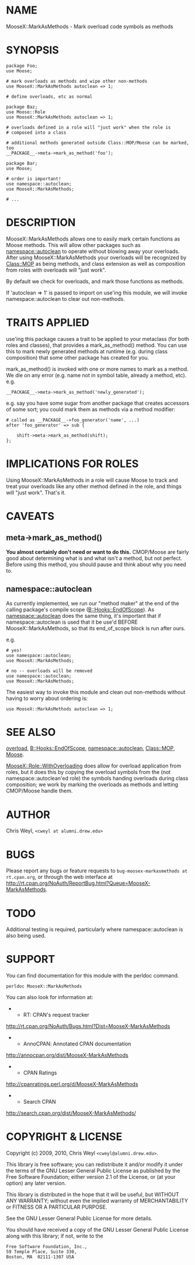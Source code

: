 # NAME

MooseX::MarkAsMethods - Mark overload code symbols as methods

# SYNOPSIS

    package Foo;
    use Moose;

    # mark overloads as methods and wipe other non-methods
    use MooseX::MarkAsMethods autoclean => 1;

    # define overloads, etc as normal

    package Baz;
    use Moose::Role
    use MooseX::MarkAsMethods autoclean => 1;

    # overloads defined in a role will "just work" when the role is
    # composed into a class

    # additional methods generated outside Class::MOP/Moose can be marked, too
    __PACKAGE__->meta->mark_as_method('foo');

    package Bar;
    use Moose;

    # order is important!
    use namespace::autoclean;
    use MooseX::MarkAsMethods;

    # ...

# DESCRIPTION

MooseX::MarkAsMethods allows one to easily mark certain functions as Moose
methods.  This will allow other packages such as [namespace::autoclean](http://search.cpan.org/perldoc?namespace::autoclean) to
operate without blowing away your overloads.  After using
MooseX::MarkAsMethods your overloads will be recognized by [Class::MOP](http://search.cpan.org/perldoc?Class::MOP) as
being methods, and class extension as well as composition from roles with
overloads will "just work".

By default we check for overloads, and mark those functions as methods.

If 'autoclean => 1' is passed to import on use'ing this module, we will invoke
namespace::autoclean to clear out non-methods.

# TRAITS APPLIED

use'ing this package causes a trait to be applied to your metaclass (for both
roles and classes), that provides a mark_as_method() method.  You can use this
to mark newly generated methods at runtime (e.g. during class composition)
that some other package has created for you.

mark_as_method() is invoked with one or more names to mark as a method.  We die
on any error (e.g. name not in symbol table, already a method, etc).  e.g.

    __PACKAGE__->meta->mark_as_method('newly_generated');

e.g. say you have some sugar from another package that creates accessors of
some sort; you could mark them as methods via a method modifier:

    # called as __PACKAGE__->foo_generator('name', ...)
    after 'foo_generator' => sub {

        shift->meta->mark_as_method(shift);
    };

# IMPLICATIONS FOR ROLES

Using MooseX::MarkAsMethods in a role will cause Moose to track and treat your
overloads like any other method defined in the role, and things will "just
work".  That's it.

# CAVEATS

## meta->mark_as_method()

__You almost certainly don't need or want to do this.__  CMOP/Moose are fairly
good about determining what is and what isn't a method, but not perfect.
Before using this method, you should pause and think about why you need to.

## namespace::autoclean

As currently implemented, we run our "method maker" at the end of the calling
package's compile scope ([B::Hooks::EndOfScope](http://search.cpan.org/perldoc?B::Hooks::EndOfScope)).  As [namespace::autoclean](http://search.cpan.org/perldoc?namespace::autoclean)
does the same thing, it's important that if namespace::autoclean is used that
it be use'd BEFORE MooseX::MarkAsMethods, so that its end_of_scope block is
run after ours.

e.g.

    # yes!
    use namespace::autoclean;
    use MooseX::MarkAsMethods;

    # no -- overloads will be removed
    use namespace::autoclean;
    use MooseX::MarkAsMethods;

The easiest way to invoke this module and clean out non-methods without having
to worry about ordering is:

    use MooseX::MarkAsMethods autoclean => 1;

# SEE ALSO

[overload](http://search.cpan.org/perldoc?overload), [B::Hooks::EndOfScope](http://search.cpan.org/perldoc?B::Hooks::EndOfScope), [namespace::autoclean](http://search.cpan.org/perldoc?namespace::autoclean), [Class::MOP](http://search.cpan.org/perldoc?Class::MOP),
[Moose](http://search.cpan.org/perldoc?Moose).

[MooseX::Role::WithOverloading](http://search.cpan.org/perldoc?MooseX::Role::WithOverloading) does allow for overload application from
roles, but it does this by copying the overload symbols from the (not
namespace::autoclean'ed role) the symbols handing overloads during class
composition; we work by marking the overloads as methods and letting
CMOP/Moose handle them.

# AUTHOR

Chris Weyl, `<cweyl at alumni.drew.edu>`

# BUGS

Please report any bugs or feature requests to
`bug-moosex-markasmethods at rt.cpan.org`, or through
the web interface at
<http://rt.cpan.org/NoAuth/ReportBug.html?Queue=MooseX-MarkAsMethods>.

# TODO

Additional testing is required, particularly where namespace::autoclean is
also being used.

# SUPPORT

You can find documentation for this module with the perldoc command.

    perldoc MooseX::MarkAsMethods



You can also look for information at:

- * RT: CPAN's request tracker

<http://rt.cpan.org/NoAuth/Bugs.html?Dist=MooseX-MarkAsMethods>

- * AnnoCPAN: Annotated CPAN documentation

<http://annocpan.org/dist/MooseX-MarkAsMethods>

- * CPAN Ratings

<http://cpanratings.perl.org/d/MooseX-MarkAsMethods>

- * Search CPAN

<http://search.cpan.org/dist/MooseX-MarkAsMethods/>



# COPYRIGHT & LICENSE

Copyright (c) 2009, 2010, Chris Weyl `<cweyl@alumni.drew.edu>`.

This library is free software; you can redistribute it and/or modify it under
the terms of the GNU Lesser General Public License as published by the Free
Software Foundation; either version 2.1 of the License, or (at your option)
any later version.

This library is distributed in the hope that it will be useful, but WITHOUT
ANY WARRANTY; without even the implied warranty of MERCHANTABILITY or FITNESS
OR A PARTICULAR PURPOSE.

See the GNU Lesser General Public License for more details.

You should have received a copy of the GNU Lesser General Public License
along with this library; if not, write to the

    Free Software Foundation, Inc.,
    59 Temple Place, Suite 330,
    Boston, MA  02111-1307 USA